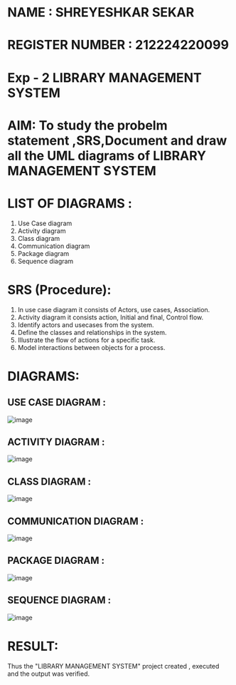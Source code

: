 # NAME : SHREYESHKAR SEKAR
# REGISTER NUMBER : 212224220099

# Exp - 2 LIBRARY MANAGEMENT SYSTEM

# AIM: To study the probelm statement ,SRS,Document and draw all the UML diagrams of LIBRARY MANAGEMENT SYSTEM

# LIST OF DIAGRAMS :

1. Use Case diagram
2. Activity diagram
3. Class diagram
4. Communication diagram
5. Package diagram
6. Sequence diagram


# SRS (Procedure):
1. In use case diagram it consists of Actors, use cases, Association.
2. Activity diagram it consists action, Initial and final, Control flow.
3. Identify actors and usecases from the system.
4. Define the classes and relationships in the system.
5. Illustrate the flow of actions for a specific task.
6. Model interactions between objects for a process.

# DIAGRAMS:

## USE CASE DIAGRAM :
![image](https://github.com/user-attachments/assets/94c37127-b5cc-4767-a1f1-a46d90ed072e)


## ACTIVITY DIAGRAM :
![image](https://github.com/user-attachments/assets/3c972ff5-42ae-4e6a-ae45-5afa88d3ef94)


## CLASS DIAGRAM :
![image](https://github.com/user-attachments/assets/07318b6c-af34-4cce-b7cc-cf8127beb11d)


## COMMUNICATION DIAGRAM :
![image](https://github.com/user-attachments/assets/e54ce777-4b82-451c-bd8b-d65c0d1baf62)



## PACKAGE DIAGRAM :

![image](https://github.com/user-attachments/assets/298c6f69-4073-4319-8e69-4dbb63b17aa5)


## SEQUENCE DIAGRAM :
![image](https://github.com/user-attachments/assets/1131702e-dae6-4e7e-869f-015977bd0b5d)



# RESULT:
Thus the "LIBRARY MANAGEMENT SYSTEM" project created , executed and the output was verified.

